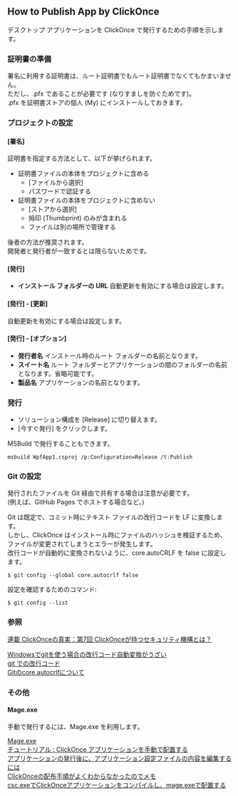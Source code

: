 ## How to Publish App by ClickOnce

デスクトップ アプリケーションを ClickOnce で発行するための手順を示します。

### 証明書の準備
署名に利用する証明書は、ルート証明書でもルート証明書でなくてもかまいません。  
ただし、.pfx であることが必要です (なりすましを防ぐためです)。  
.pfx を証明書ストアの個人 (My) にインストールしておきます。

### プロジェクトの設定

#### [署名]
証明書を指定する方法として、以下が挙げられます。

* 証明書ファイルの本体をプロジェクトに含める
  * [ファイルから選択]
  * パスワードで認証する
* 証明書ファイルの本体をプロジェクトに含めない
  * [ストアから選択]
  * 拇印 (Thumbprint) のみが含まれる
  * ファイルは別の場所で管理する

後者の方法が推奨されます。  
開発者と発行者が一致するとは限らないためです。

#### [発行]
* **インストール フォルダーの URL** 自動更新を有効にする場合は設定します。

#### [発行] - [更新]
自動更新を有効にする場合は設定します。

#### [発行] - [オプション]
* **発行者名** インストール時のルート フォルダーの名前となります。
* **スイート名** ルート フォルダーとアプリケーションの間のフォルダーの名前となります。省略可能です。
* **製品名** アプリケーションの名前となります。

### 発行
* ソリューション構成を [Release] に切り替えます。
* [今すぐ発行] をクリックします。

MSBuild で発行することもできます。

```
msbuild WpfApp1.csproj /p:Configuration=Release /t:Publish
```

### Git の設定
発行されたファイルを Git 経由で共有する場合は注意が必要です。  
(例えば、GitHub Pages でホストする場合など。)

Git は既定で、コミット時にテキスト ファイルの改行コードを LF に変換します。  
しかし、ClickOnce はインストール時にファイルのハッシュを検証するため、ファイルが変更されてしまうとエラーが発生します。  
改行コードが自動的に変換されないように、core.autoCRLF を false に設定します。

```
$ git config --global core.autocrlf false
```

設定を確認するためのコマンド:

```
$ git config --list
```

### 参照
[連載 ClickOnceの真実：第7回 ClickOnceが持つセキュリティ機構とは？](http://www.atmarkit.co.jp/ait/articles/0612/02/news015.html)

[Windowsでgitを使う場合の改行コード自動変換がうざい](http://www.seeds-std.co.jp/seedsblog/2551.html)  
[git での改行コード](http://qiita.com/shuhei/items/2da839de8803cb335f86)  
[Gitのcore.autocrlfについて](http://hack.aipo.com/archives/5841/)

### その他

#### Mage.exe
手動で発行するには、Mage.exe を利用します。

[Mage.exe](https://msdn.microsoft.com/ja-jp/library/acz3y3te.aspx)  
[チュートリアル : ClickOnce アプリケーションを手動で配置する](https://msdn.microsoft.com/ja-jp/library/xc3tc5xx.aspx)  
[アプリケーションの発行後に、アプリケーション設定ファイルの内容を編集するには](http://blogs.msdn.com/b/jpvsblog/archive/2011/05/26/clickonce-tips.aspx)  
[ClickOnceの配布手順がよくわからなかったのでメモ](http://d.hatena.ne.jp/masakitk/20110111/1294751018)  
[csc.exeでClickOnceアプリケーションをコンパイルし、mage.exeで配置する](http://symfoware.blog68.fc2.com/blog-entry-1135.html)
